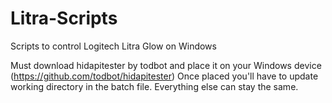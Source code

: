 # Litra-Scripts
Scripts to control Logitech Litra Glow on Windows

Must download hidapitester by todbot and place it on your Windows device (https://github.com/todbot/hidapitester)
Once placed you'll have to update working directory in the batch file. Everything else can stay the same.
